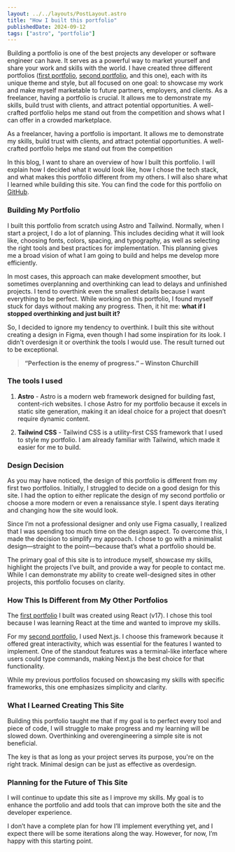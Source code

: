```yaml
---
layout: ../../layouts/PostLayout.astro
title: "How I built this portfolio"
publishedDate: 2024-09-12
tags: ["astro", "portfolio"]
---
```


Building a portfolio is one of the best projects any developer or software engineer can have. It serves as a powerful way to market yourself and share your work and skills with the world. I have created three different portfolios ([first portfolio](https://jerichobantiquete.netlify.app/), [second portfolio](https://jerichobantiquete.vercel.app/), and this one), each with its unique theme and style, but all focused on one goal: to showcase my work and make myself marketable to future partners, employers, and clients. As a freelancer, having a portfolio is crucial. It allows me to demonstrate my skills, build trust with clients, and attract potential opportunities. A well-crafted portfolio helps me stand out from the competition and shows what I can offer in a crowded marketplace.

As a freelancer, having a portfolio is important. It allows me to demonstrate my skills, build trust with clients, and attract potential opportunities. A well-crafted portfolio helps me stand out from the competition

In this blog, I want to share an overview of how I built this portfolio. I will explain how I decided what it would look like, how I chose the tech stack, and what makes this portfolio different from my others. I will also share what I learned while building this site. You can find the code for this portfolio on [GitHub](https://github.com/monciego/portfolio).

### Building My Portfolio

I built this portfolio from scratch using Astro and Tailwind. Normally, when I start a project, I do a lot of planning. This includes deciding what it will look like, choosing fonts, colors, spacing, and typography, as well as selecting the right tools and best practices for implementation. This planning gives me a broad vision of what I am going to build and helps me develop more efficiently.

In most cases, this approach can make development smoother, but sometimes overplanning and overthinking can lead to delays and unfinished projects. I tend to overthink even the smallest details because I want everything to be perfect. While working on this portfolio, I found myself stuck for days without making any progress. Then, it hit me: **what if I stopped overthinking and just built it?**

So, I decided to ignore my tendency to overthink. I built this site without creating a design in Figma, even though I had some inspiration for its look. I didn't overdesign it or overthink the tools I would use. The result turned out to be exceptional.

> **“Perfection is the enemy of progress.” – Winston Churchill**

### The tools I used

1. **Astro** - Astro is a modern web framework designed for building fast, content-rich websites. I chose Astro for my portfolio because it excels in static site generation, making it an ideal choice for a project that doesn’t require dynamic content.

2. **Tailwind CSS** - Tailwind CSS is a utility-first CSS framework that I used to style my portfolio. I am already familiar with Tailwind, which made it easier for me to build.

### Design Decision

As you may have noticed, the design of this portfolio is different from my first two portfolios. Initially, I struggled to decide on a good design for this site. I had the option to either replicate the design of my second portfolio or choose a more modern or even a renaissance style. I spent days iterating and changing how the site would look.

Since I’m not a professional designer and only use Figma casually, I realized that I was spending too much time on the design aspect. To overcome this, I made the decision to simplify my approach. I chose to go with a minimalist design—straight to the point—because that’s what a portfolio should be.

The primary goal of this site is to introduce myself, showcase my skills, highlight the projects I’ve built, and provide a way for people to contact me. While I can demonstrate my ability to create well-designed sites in other projects, this portfolio focuses on clarity.

### How This Is Different from My Other Portfolios

The [first portfolio](https://jerichobantiquete.netlify.app/) I built was created using React (v17). I chose this tool because I was learning React at the time and wanted to improve my skills.

For my [second portfolio](https://jerichobantiquete.vercel.app/), I used Next.js. I choose this framework because it offered great interactivity, which was essential for the features I wanted to implement. One of the standout features was a terminal-like interface where users could type commands, making Next.js the best choice for that functionality.

While my previous portfolios focused on showcasing my skills with specific frameworks, this one emphasizes simplicity and clarity.

### What I Learned Creating This Site

Building this portfolio taught me that if my goal is to perfect every tool and piece of code, I will struggle to make progress and my learning will be slowed down. Overthinking and overengineering a simple site is not beneficial.

The key is that as long as your project serves its purpose, you're on the right track. Minimal design can be just as effective as overdesign.

### Planning for the Future of This Site

I will continue to update this site as I improve my skills. My goal is to enhance the portfolio and add tools that can improve both the site and the developer experience.

I don’t have a complete plan for how I’ll implement everything yet, and I expect there will be some iterations along the way. However, for now, I’m happy with this starting point.
